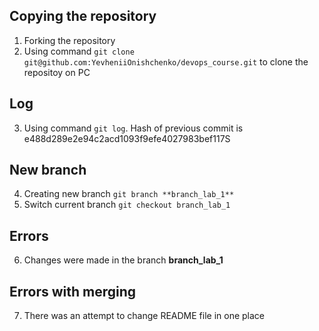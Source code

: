 ## Copying the repository
1. Forking the repository
2. Using command `git clone git@github.com:YevheniiOnishchenko/devops_course.git` to clone the repositoy on PC
## Log
3. Using command `git log`. Hash of previous commit is e488d289e2e94c2acd1093f9efe4027983bef117S
## New branch
4. Creating  new branch `git branch **branch_lab_1**`
5. Switch current branch `git checkout branch_lab_1`
## Errors
6. Changes were made in the branch **branch_lab_1**
## Errors with merging
7. There was an attempt to change README file in one place
